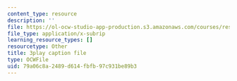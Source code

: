 ```yaml
---
content_type: resource
description: ''
file: https://ol-ocw-studio-app-production.s3.amazonaws.com/courses/res-9-003-brains-minds-and-machines-summer-course-summer-2015/79a06c8a2489d614fbfb97c931be89b3_eKKXJyabCAQ.srt
file_type: application/x-subrip
learning_resource_types: []
resourcetype: Other
title: 3play caption file
type: OCWFile
uid: 79a06c8a-2489-d614-fbfb-97c931be89b3
---
```

